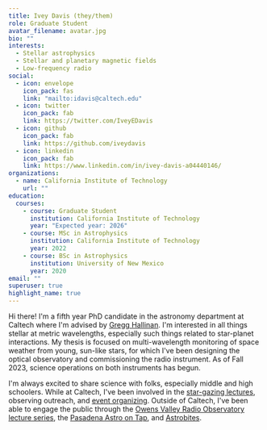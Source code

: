 ```yaml
---
title: Ivey Davis (they/them)
role: Graduate Student
avatar_filename: avatar.jpg
bio: ""
interests:
  - Stellar astrophysics
  - Stellar and planetary magnetic fields
  - Low-frequency radio
social:
  - icon: envelope
    icon_pack: fas
    link: "mailto:idavis@caltech.edu"
  - icon: twitter
    icon_pack: fab
    link: https://twitter.com/IveyEDavis
  - icon: github
    icon_pack: fab
    link: https://github.com/iveydavis
  - icon: linkedin
    icon_pack: fab
    link: https://www.linkedin.com/in/ivey-davis-a04440146/
organizations:
  - name: California Institute of Technology
    url: ""
education:
  courses:
    - course: Graduate Student
      institution: California Institute of Technology
      year: "Expected year: 2026"
    - course: MSc in Astrophysics
      institution: California Institute of Technology
      year: 2022
    - course: BSc in Astrophysics
      institution: University of New Mexico
      year: 2020
email: ""
superuser: true
highlight_name: true
---
```

Hi there! I'm a fifth year PhD candidate in the astronomy department at Caltech where I'm advised by [Gregg Hallinan](https://pma.caltech.edu/people/gregg-w-hallinan). I'm interested in all things stellar at metric wavelengths, especially such things related to star-planet interactions. My thesis is focused on multi-wavelength monitoring of space weather from young, sun-like stars, for which I've been designing the optical observatory and commissioning the radio instrument. As of Fall 2023, science operations on both instruments has begun.

I'm always excited to share science with folks, especially middle and high schoolers. While at Caltech, I've been involved in the [star-gazing lectures](https://www.youtube.com/watch?v=w8bZ7fBSmrA), observing outreach, and [event organizing](https://hr.caltech.edu/news/eclipse-viewing-party-draws-hundreds-to-caltech-2023). Outside of Caltech, I've been able to engage the public through the [Owens Valley Radio Observatory](https://bishopvisitor.com/event/astronomy-lecture-series-cosmic-acoustics/) [lecture series](https://docs.google.com/presentation/d/1l73D4THHIxnWU40V0MQCLqNjcmZDG8wEX5XNsSXFR8Y/edit?usp=sharing), the [Pasadena Astro on Tap](https://docs.google.com/presentation/d/1IOI4mQ72Mk0zWsxetXK58mS7hCqIJ8bIDezSrK4Bk_o/edit?usp=sharing), and [Astrobites](https://astrobites.org/author/idavis/).
